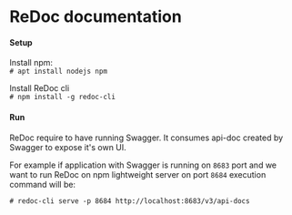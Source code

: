 # ReDoc documentation

#### Setup

Install npm: <br/>
`# apt install nodejs npm`

Install ReDoc cli <br/>
`# npm install -g redoc-cli`

#### Run
ReDoc require to have running Swagger. It consumes api-doc created by Swagger to expose it's own UI.

For example if application with Swagger is running on `8683` port and we want to run ReDoc on npm lightweight server on port `8684` execution command will be:

~~~~
# redoc-cli serve -p 8684 http://localhost:8683/v3/api-docs
~~~~
  
